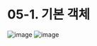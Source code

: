 # 05-1. 기본 객체
![image](https://github.com/GYUNGAEEEE/WebProgramming/assets/158580466/10dc2115-10e3-4b8f-bb29-d1a4a1361f2e)
![image](https://github.com/GYUNGAEEEE/WebProgramming/assets/158580466/a73828e1-c6bf-4f88-bb71-ef68a621c9b5)
